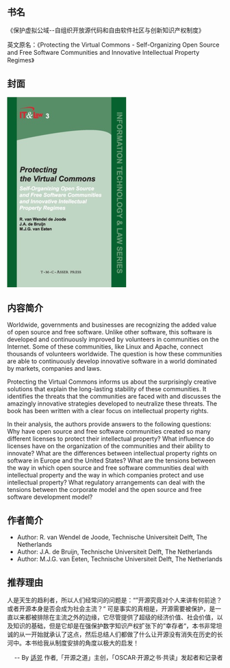 ##  书名

《保护虚拟公域--自组织开放源代码和自由软件社区与创新知识产权制度》

英文原名：《Protecting the Virtual Commons - Self-Organizing Open Source and Free Software Communities and Innovative Intellectual Property Regimes》

## 封面

![](./face-image/protecting-the-virtual-commons.jpg)

## 内容简介

Worldwide, governments and businesses are recognizing the added value of open source and free software. Unlike other software, this software is developed and continuously improved by volunteers in communities on the Internet. Some of these communities, like Linux and Apache, connect thousands of volunteers worldwide. The question is how these communities are able to continuously develop innovative software in a world dominated by markets, companies and laws.

Protecting the Virtual Commons informs us about the surprisingly creative solutions that explain the long-lasting stability of these communities. It identifies the threats that the communities are faced with and discusses the amazingly innovative strategies developed to neutralize these threats. The book has been written with a clear focus on intellectual property rights.

In their analysis, the authors provide answers to the following questions: Why have open source and free software communities created so many different licenses to protect their intellectual property? What influence do licenses have on the organization of the communities and their ability to innovate? What are the differences between intellectual property rights on software in Europe and the United States? What are the tensions between the way in which open source and free software communities deal with intellectual property and the way in which companies protect and use intellectual property? What regulatory arrangements can deal with the tensions between the corporate model and the open source and free software development model?

## 作者简介

* Author: R. van Wendel de Joode, Technische Universiteit Delft, The Netherlands
* Author: J.A. de Bruijn, Technische Universiteit Delft, The Netherlands
* Author: M.J.G. van Eeten, Technische Universiteit Delft, The Netherlands

## 推荐理由

人是天生的趋利者，所以人们经常问的问题是：“”开源究竟对个人来讲有何前途？或者开源本身是否会成为社会主流？“ 可是事实的真相是，开源需要被保护，是一直以来都被排除在主流之外的边缘，它尽管提供了超级的经济价值、社会价值，以及知识的基础，但是它却是在强保护数字知识产权扩张下的”幸存者“，本书非常坦诚的从一开始就承认了这点，然后总结人们都做了什么让开源没有消失在历史的长河中。本书给我从制度安排的角度以极大的启发！

<p align="right"> -- By <a href="https://opensourceway.community/">适兕</a>  作者,「开源之道」主创，「OSCAR·开源之书·共读」发起者和记录者</p>